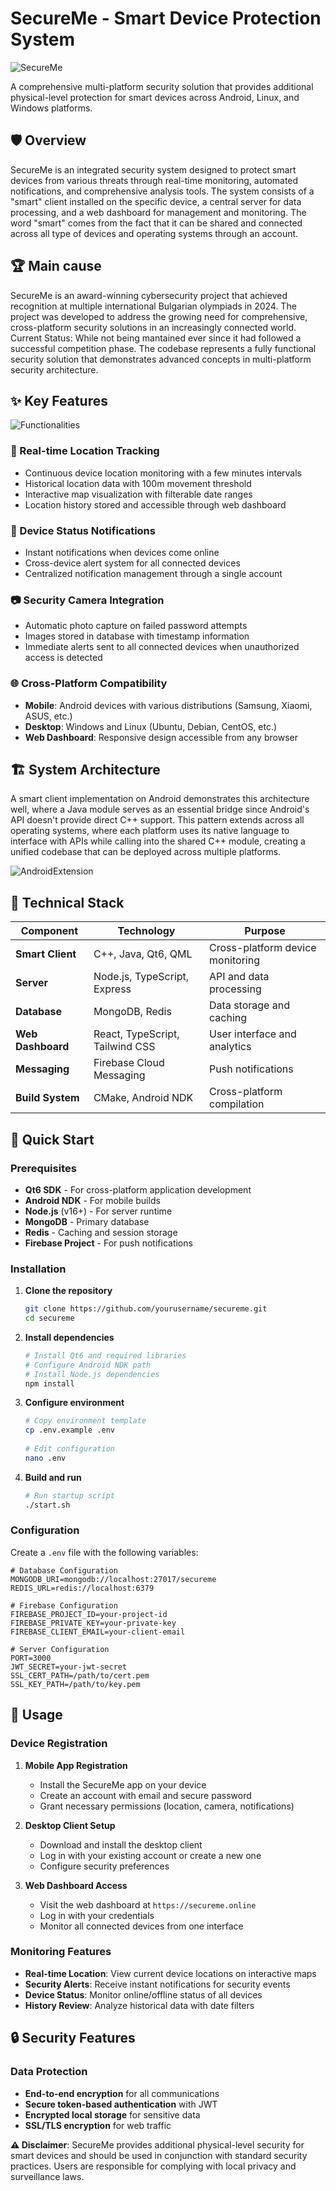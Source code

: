 # SecureMe - Smart Device Protection System
 
![SecureMe](https://github.com/user-attachments/assets/c1e49d66-0f4c-4dcd-9a05-46bcd62e12cf)

A comprehensive multi-platform security solution that provides additional physical-level protection for smart devices across Android, Linux, and Windows platforms.
 
## 🛡️ Overview
 
SecureMe is an integrated security system designed to protect smart devices from various threats through real-time monitoring, automated notifications, and comprehensive analysis tools. The system consists of a "smart" client installed on the specific device, a central server for data processing, and a web dashboard for management and monitoring.
The word "smart" comes from the fact that it can be shared and connected across all type of devices and operating systems through an account.

## 🏆 Main cause

SecureMe is an award-winning cybersecurity project that achieved recognition at multiple international Bulgarian olympiads in 2024. The project was developed to address the growing need for comprehensive, cross-platform security solutions in an increasingly connected world.
Current Status: While not being mantained ever since it had followed a successful competition phase. The codebase represents a fully functional security solution that demonstrates advanced concepts in multi-platform security architecture. 

## ✨ Key Features

![Functionalities](https://github.com/user-attachments/assets/967d4a89-5720-4d1e-a4da-f95b91b2b62f)

### 📍 Real-time Location Tracking
- Continuous device location monitoring with a few minutes intervals
- Historical location data with 100m movement threshold
- Interactive map visualization with filterable date ranges
- Location history stored and accessible through web dashboard
 
### 🔔 Device Status Notifications
- Instant notifications when devices come online
- Cross-device alert system for all connected devices
- Centralized notification management through a single account
 
### 📷 Security Camera Integration
- Automatic photo capture on failed password attempts
- Images stored in database with timestamp information
- Immediate alerts sent to all connected devices when unauthorized access is detected
 
### 🌐 Cross-Platform Compatibility
- **Mobile**: Android devices with various distributions (Samsung, Xiaomi, ASUS, etc.)
- **Desktop**: Windows and Linux (Ubuntu, Debian, CentOS, etc.)
- **Web Dashboard**: Responsive design accessible from any browser
 
## 🏗️ System Architecture

A smart client implementation on Android demonstrates this architecture well, where a Java module serves as an essential bridge since Android's API doesn't provide direct C++ support. This pattern extends across all operating systems, where each platform uses its native language to interface with APIs while calling into the shared C++ module, creating a unified codebase that can be deployed across multiple platforms.
 
![AndroidExtension](https://github.com/user-attachments/assets/b99cc36c-1f4f-430b-9246-b347d2aa2324)

## 🔧 Technical Stack
 
| Component | Technology | Purpose |
|-----------|------------|---------|
| **Smart Client** | C++, Java, Qt6, QML | Cross-platform device monitoring |
| **Server** | Node.js, TypeScript, Express | API and data processing |
| **Database** | MongoDB, Redis | Data storage and caching |
| **Web Dashboard** | React, TypeScript, Tailwind CSS | User interface and analytics |
| **Messaging** | Firebase Cloud Messaging | Push notifications |
| **Build System** | CMake, Android NDK | Cross-platform compilation |
 
## 🚀 Quick Start
 
### Prerequisites
 
- **Qt6 SDK** - For cross-platform application development
- **Android NDK** - For mobile builds
- **Node.js** (v16+) - For server runtime
- **MongoDB** - Primary database
- **Redis** - Caching and session storage
- **Firebase Project** - For push notifications
 
### Installation
 
1. **Clone the repository**
   ```bash
   git clone https://github.com/yourusername/secureme.git
   cd secureme
   ```
 
2. **Install dependencies**
   ```bash
   # Install Qt6 and required libraries
   # Configure Android NDK path
   # Install Node.js dependencies
   npm install
   ```
 
3. **Configure environment**
   ```bash
   # Copy environment template
   cp .env.example .env
 
   # Edit configuration
   nano .env
   ```
 
4. **Build and run**
   ```bash
   # Run startup script
   ./start.sh
   ```
 
### Configuration
 
Create a `.env` file with the following variables:
 
```env
# Database Configuration
MONGODB_URI=mongodb://localhost:27017/secureme
REDIS_URL=redis://localhost:6379
 
# Firebase Configuration
FIREBASE_PROJECT_ID=your-project-id
FIREBASE_PRIVATE_KEY=your-private-key
FIREBASE_CLIENT_EMAIL=your-client-email
 
# Server Configuration
PORT=3000
JWT_SECRET=your-jwt-secret
SSL_CERT_PATH=/path/to/cert.pem
SSL_KEY_PATH=/path/to/key.pem
```
 
## 📱 Usage
 
### Device Registration
 
1. **Mobile App Registration**
   - Install the SecureMe app on your device
   - Create an account with email and secure password
   - Grant necessary permissions (location, camera, notifications)
 
2. **Desktop Client Setup**
   - Download and install the desktop client
   - Log in with your existing account or create a new one
   - Configure security preferences
 
3. **Web Dashboard Access**
   - Visit the web dashboard at `https://secureme.online`
   - Log in with your credentials
   - Monitor all connected devices from one interface
 
### Monitoring Features
 
- **Real-time Location**: View current device locations on interactive maps
- **Security Alerts**: Receive instant notifications for security events
- **Device Status**: Monitor online/offline status of all devices
- **History Review**: Analyze historical data with date filters
 
## 🔒 Security Features
 
### Data Protection
- **End-to-end encryption** for all communications
- **Secure token-based authentication** with JWT
- **Encrypted local storage** for sensitive data
- **SSL/TLS encryption** for web traffic
 
**⚠️ Disclaimer**: SecureMe provides additional physical-level security for smart devices and should be used in conjunction with standard security practices. Users are responsible for complying with local privacy and surveillance laws.
